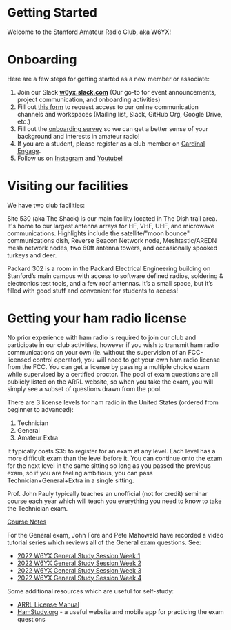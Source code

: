 # Getting Started

Welcome to the Stanford Amateur Radio Club, aka W6YX!

# Onboarding

Here are a few steps for getting started as a new member or associate:

1. Join our Slack **[w6yx.slack.com](https://w6yx.slack.com)** (Our go-to for event announcements, project communication, and onboarding activities)
2. Fill out [this form](https://forms.gle/kJorf4deb2kkgXXK8) to request access to our online communication channels and workspaces (Mailing list, Slack, GitHub Org, Google Drive, etc.)
3. Fill out the [onboarding survey](https://forms.gle/kJorf4deb2kkgXXK8) so we can get a better sense of your background and interests in amateur radio!
4. If you are a student, please register as a club member on [Cardinal Engage](https://cardinalengage.stanford.edu/feeds?type=club&type_id=44738&tab=about).
5. Follow us on [Instagram](https://www.instagram.com/stanford.w6yx/) and [Youtube](https://www.youtube.com/channel/UC8Af2COatGwi8F5Ebe__bzA/videos)!

# Visiting our facilities

We have two club facilities:

Site 530 (aka The Shack) is our main facility located in The Dish trail area. It's home to our largest antenna arrays for HF, VHF, UHF, and microwave communications. Highlights include the satellite/"moon bounce" communications dish, Reverse Beacon Network node, Meshtastic/AREDN mesh network nodes, two 60ft antenna towers, and occasionally spooked turkeys and deer.

Packard 302 is a room in the Packard Electrical Engineering building on Stanford’s main campus with access to software defined radios, soldering & electronics test tools, and a few roof antennas. It’s a small space, but it’s filled with good stuff and convenient for students to access!

# Getting your ham radio license

No prior experience with ham radio is required to join our club and participate in our club activities, however if you wish to transmit ham radio communications on your own (ie. without the supervision of an FCC-licensed control operator), you will need to get your own ham radio license from the FCC. You can get a license by passing a multiple choice exam while supervised by a certified proctor. The pool of exam questions are all publicly listed on the ARRL website, so when you take the exam, you will simply see a subset of questions drawn from the pool. 

There are 3 license levels for ham radio in the United States (ordered from beginner to advanced):

1. Technician
2. General
3. Amateur Extra

It typically costs $35 to register for an exam at any level. Each level has a more difficult exam than the level before it. You can continue onto the exam for the next level in the same sitting so long as you passed the previous exam, so if you are feeling ambitious, you can pass Technician+General+Extra in a single sitting. 

Prof. John Pauly typically teaches an unofficial (not for credit) seminar course each year which will teach you everything you need to know to take the Technician exam. 

[Course Notes](https://web.stanford.edu/~pauly/AmateurRadio/CourseNotes.html)

For the General exam, John Fore and Pete Mahowald have recorded a video tutorial series which reviews all of the General exam questions. See:

- [2022 W6YX General Study Session Week 1](https://www.youtube.com/watch?v=4ViY0AMYxRE)
- [2022 W6YX General Study Session Week 2](https://www.youtube.com/watch?v=C-ZTiQ2T9Ls)
- [2022 W6YX General Study Session Week 3](https://www.youtube.com/watch?v=G7KYbSglk9M)
- [2022 W6YX General Study Session Week 4](https://www.youtube.com/watch?v=O2U34ulD_A8)

Some additional resources which are useful for self-study:

- [ARRL License Manual](https://www.amazon.com/License-Manual-Questions-Technician-Amateur-dp-1625951558/dp/1625951558/ref=dp_ob_title_bk)
- [HamStudy.org](https://hamstudy.org/) - a useful website and mobile app for practicing the exam questions